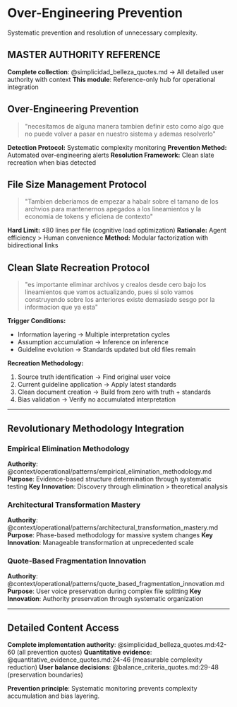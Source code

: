 # Over-Engineering Prevention

Systematic prevention and resolution of unnecessary complexity.

## MASTER AUTHORITY REFERENCE
**Complete collection**: @simplicidad_belleza_quotes.md → All detailed user authority with context
**This module**: Reference-only hub for operational integration

## Over-Engineering Prevention

> "necesitamos de alguna manera tambien definir esto como algo que no puede volver a pasar en nuestro sistema y ademas resolverlo"

**Detection Protocol:** Systematic complexity monitoring
**Prevention Method:** Automated over-engineering alerts
**Resolution Framework:** Clean slate recreation when bias detected

## File Size Management Protocol

> "Tambien deberiamos de empezar a habalr sobre el tamano de los archvios para mantenernos apegados a los lineamientos y la economia de tokens y eficiena de contexto"

**Hard Limit:** ≤80 lines per file (cognitive load optimization)
**Rationale:** Agent efficiency > Human convenience
**Method:** Modular factorization with bidirectional links

## Clean Slate Recreation Protocol

> "es importante eliminar archivos y crealos desde cero bajo los lineamientos que vamos actualizando, pues si solo vamos construyendo sobre los anteriores existe demasiado sesgo por la informacion que ya esta"

**Trigger Conditions:**
- Information layering → Multiple interpretation cycles
- Assumption accumulation → Inference on inference
- Guideline evolution → Standards updated but old files remain

**Recreation Methodology:**
1. Source truth identification → Find original user voice
2. Current guideline application → Apply latest standards
3. Clean document creation → Build from zero with truth + standards
4. Bias validation → Verify no accumulated interpretation

---

## Revolutionary Methodology Integration

### Empirical Elimination Methodology
**Authority**: @context/operational/patterns/empirical_elimination_methodology.md
**Purpose**: Evidence-based structure determination through systematic testing
**Key Innovation**: Discovery through elimination > theoretical analysis

### Architectural Transformation Mastery  
**Authority**: @context/operational/patterns/architectural_transformation_mastery.md
**Purpose**: Phase-based methodology for massive system changes
**Key Innovation**: Manageable transformation at unprecedented scale

### Quote-Based Fragmentation Innovation
**Authority**: @context/operational/patterns/quote_based_fragmentation_innovation.md  
**Purpose**: User voice preservation during complex file splitting
**Key Innovation**: Authority preservation through systematic organization

---

## Detailed Content Access
**Complete implementation authority**: @simplicidad_belleza_quotes.md:42-60 (all prevention quotes)
**Quantitative evidence**: @quantitative_evidence_quotes.md:24-46 (measurable complexity reduction)
**User balance decisions**: @balance_criteria_quotes.md:29-48 (preservation boundaries)

**Prevention principle**: Systematic monitoring prevents complexity accumulation and bias layering.